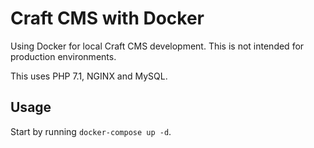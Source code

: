 # Craft CMS with Docker

Using Docker for local Craft CMS development. This is not intended for production environments.

This uses PHP 7.1, NGINX and MySQL.

## Usage

Start by running `docker-compose up -d`.
